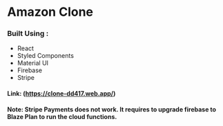 # Amazon Clone
### Built Using :
- React
- Styled Components
- Material UI
- Firebase
- Stripe

 #### Link: (https://clone-dd417.web.app/)
 
 #### Note: Stripe Payments does not work. It requires to upgrade firebase to Blaze Plan to run the cloud functions.

